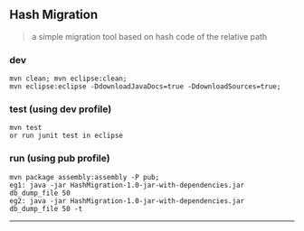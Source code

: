 ## Hash Migration
> a simple migration tool based on hash code of the relative path

### dev
	mvn clean; mvn eclipse:clean;
	mvn eclipse:eclipse -DdownloadJavaDocs=true -DdownloadSources=true;

### test (using dev profile)
	mvn test
	or run junit test in eclipse

### run (using pub profile)
	mvn package assembly:assembly -P pub;
	eg1: java -jar HashMigration-1.0-jar-with-dependencies.jar db_dump_file 50
	eg2: java -jar HashMigration-1.0-jar-with-dependencies.jar db_dump_file 50 -t
----
